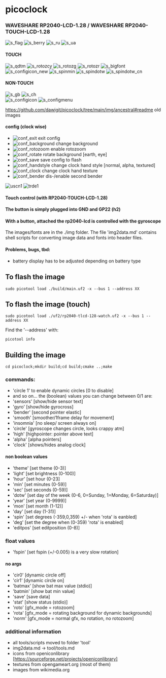 # picoclock
### WAVESHARE RP2040-LCD-1.28 / WAVESHARE RP2040-TOUCH-LCD-1.28

![s_flag](https://github.com/dawigit/picoclock/blob/main/img/s_flag.png)
![s_berry](https://github.com/dawigit/picoclock/blob/main/img/s_berry.png)
![s_ru](https://github.com/dawigit/picoclock/blob/main/img/s_ru.png)
![s_ua](https://github.com/dawigit/picoclock/blob/main/img/s_ua.png)

#### TOUCH
![s_qdtm](https://github.com/dawigit/picoclock/blob/main/img/s_qdtm.png) ![s_rotozcy](https://github.com/dawigit/picoclock/blob/main/img/s_rotozcy.png) ![s_rotozg](https://github.com/dawigit/picoclock/blob/main/img/s_rotozg.png) ![s_rotozr](https://github.com/dawigit/picoclock/blob/main/img/s_rotozr.png)
![s_bigfont](https://github.com/dawigit/picoclock/blob/main/img/s_bigfont.png) ![s_configicon_new](https://github.com/dawigit/picoclock/blob/main/img/s_configicon_new.png)
![s_spinmin](https://github.com/dawigit/picoclock/blob/main/img/s_spinmin.png) ![s_spindotw](https://github.com/dawigit/picoclock/blob/main/img/s_spindotw.png) ![s_spindotw_cn](https://github.com/dawigit/picoclock/blob/main/img/s_spindotw_cn.png)

#### NON-TOUCH
![s_gb](https://github.com/dawigit/picoclock/blob/main/img/s_gb.png) ![s_ch](https://github.com/dawigit/picoclock/blob/main/img/s_ch.png)  
![s_configicon](https://github.com/dawigit/picoclock/blob/main/img/s_configicon.png) ![s_configmenu](https://github.com/dawigit/picoclock/blob/main/img/s_configmenu.png)

https://github.com/dawigit/picoclock/tree/main/img/ancestral#readme old images

#### config (clock wise)
- ![conf_exit](https://github.com/dawigit/picoclock/blob/main/img/conf_exit.png)  exit config
- ![conf_background](https://github.com/dawigit/picoclock/blob/main/img/conf_background.png)	change background
- ![conf_rotozoom](https://github.com/dawigit/picoclock/blob/main/img/conf_rotozoom.png)  enable rotozoom
- ![conf_rotate](https://github.com/dawigit/picoclock/blob/main/img/conf_rotate.png)  rotate background [earth, eye]
- ![conf_save](https://github.com/dawigit/picoclock/blob/main/img/conf_save.png)  save config to flash
- ![conf_handstyle](https://github.com/dawigit/picoclock/blob/main/img/conf_handstyle.png)  change clock hand style [normal, alpha, textured]
- ![conf_clock](https://github.com/dawigit/picoclock/blob/main/img/conf_clock.png)  change clock hand texture
- ![conf_bender](https://github.com/dawigit/picoclock/blob/main/img/conf_bender.png)  dis-/enable second bender


![uscn1](https://user-images.githubusercontent.com/26333559/196231673-cdbe89fb-14fd-46a9-b566-e3241b16d3c8.png)
![trde1](https://user-images.githubusercontent.com/26333559/196231689-c6d9e030-b088-4c9f-bef6-1a3cd4f5b1c6.png)

#### Touch control (with RP2040-TOUCH-LCD-1.28)

#### The button is simply plugged into GND and GP22 (h2)
#### With a button, attached the rp2040-lcd is controlled with the gyroscope

The images/fonts are in the ./img folder.
The file 'img2data.md' contains shell scripts for converting image data and fonts into header files.

#### Problems, bugs, tbd:
- battery display has to be adjusted depending on battery type

## To flash the image

`sudo picotool load ./build/main.uf2 -x --bus 1 --address XX`

## To flash the image (touch)

`sudo picotool load ./uf2/rp2040-tlcd-128-watch.uf2 -x --bus 1 --address XX`


Find the '--address' with:

`picotool info`


## Building the image

`cd picoclock;mkdir build;cd build;cmake ..;make`

### commands:
- 'circle 1' to enable dynamic circles [0 to disable]
- and so on… the (boolean) values you can change between 0/1 are:
- 'sensors'		[show/hide sensor text]
- 'gyro'		  [show/hide gyrocross]
- 'bender'		[second pointer elastic]
- 'smooth'		[smoother/1frame delay for movement]
- 'insomnia'	[no sleep/ screen always on]
- 'circle'		[gyroscope changes circle, looks crappy atm]
- 'high'		[highpointer: pointer above text]
- 'alpha'		[alpha pointers]
- 'clock'		[shows/hides analog clock]

#### non boolean values
- 'theme'		[set theme (0-3)]
- 'light'		[set brightness (0-100)]
- 'hour'		[set hour (0-23]
- 'min'			[set minutes (0-59)]
- 'sec'			[set seconds (0-59)]
- 'dotw'		[set day of the week (0-6, 0=Sunday, 1=Monday, 6=Saturday)]
- 'year'		[set year (0-9999)]
- 'mon'			[set month (1-12)]
- 'day'			[set day (1-31)]
- 'spin'		[set degrees (-359,0,359) +/- when 'rota' is eanbled]
- 'deg'			[set the degree when (0-359) 'rota' is enabled]
- 'editpos'		[set editposition (0-8)]

### float values
- 'fspin'   [set fspin (+/-0.005) is a very slow rotation]

#### no args
- 'cir0'		[dynamic circle off]
- 'cir1'		[dynamic circle on]
- 'batmax'		[show bat max value (stdio)]
- 'batmin'		[show bat min value]
- 'save'		[save data]
- 'stat'		[show status (stdio)]
- 'roto'		[gfx_mode = rotozoom]
- 'rota'		[gfx_mode = rotating background for dynamic backgrounds]
- 'norm'		[gfx_mode = normal gfx, no rotation, no rotozoom]


### additional information
- all tools/scripts moved to folder 'tool'
- img2data.md -> tool/tools.md
- icons from openiconlibrary [https://sourceforge.net/projects/openiconlibrary]
- textures from opengameart.org (most of them)
- images from wikimedia.org
